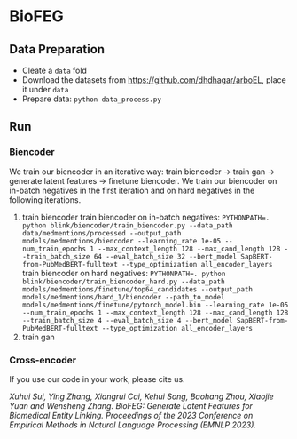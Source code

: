 # BioFEG

## Data Preparation
* Cleate a `data` fold
* Download the datasets from <https://github.com/dhdhagar/arboEL>, place it under `data`
* Prepare data: `python data_process.py`

## Run
### Biencoder
We train our biencoder in an iterative way: train biencoder -> train gan -> generate latent features -> finetune biencoder. We train our biencoder on in-batch negatives in the first iteration and on hard negatives in the following iterations.
1. train biencoder
train biencoder on in-batch negatives: `PYTHONPATH=. python blink/biencoder/train_biencoder.py --data_path data/medmentions/processed --output_path models/medmentions/biencoder --learning_rate 1e-05 --num_train_epochs 1 --max_context_length 128 --max_cand_length 128 --train_batch_size 64 --eval_batch_size 32 --bert_model SapBERT-from-PubMedBERT-fulltext --type_optimization all_encoder_layers`
train biencoder on hard negatives: `PYTHONPATH=. python blink/biencoder/train_biencoder_hard.py --data_path models/medmentions/finetune/top64_candidates --output_path models/medmentions/hard_1/biencoder --path_to_model models/medmentions/finetune/pytorch_model.bin --learning_rate 1e-05 --num_train_epochs 1 --max_context_length 128 --max_cand_length 128 --train_batch_size 4 --eval_batch_size 4 --bert_model SapBERT-from-PubMedBERT-fulltext --type_optimization all_encoder_layers`
2. train gan 
### Cross-encoder


If you use our code in your work, please cite us.

*Xuhui Sui, Ying Zhang, Xiangrui Cai, Kehui Song, Baohang Zhou, Xiaojie Yuan and Wensheng Zhang. BioFEG: Generate Latent Features for Biomedical Entity Linking. Proceedings of the 2023 Conference on Empirical Methods in Natural Language Processing (EMNLP 2023).*
